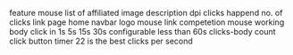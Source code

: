 feature
mouse list of affiliated
image
description
dpi
clicks happend
no. of clicks
link page
home
navbar
logo
mouse link
competetion
mouse working
body
click in
1s
5s
15s
30s
configurable less than 60s
clicks-body
count
click button
timer
22 is the best clicks per second
